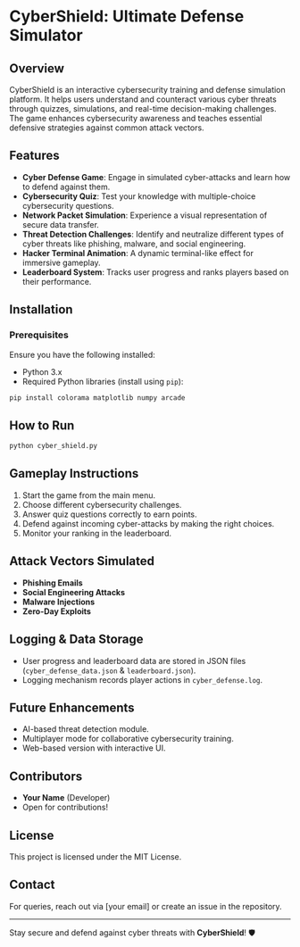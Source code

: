 # CyberShield: Ultimate Defense Simulator

## Overview
CyberShield is an interactive cybersecurity training and defense simulation platform. It helps users understand and counteract various cyber threats through quizzes, simulations, and real-time decision-making challenges. The game enhances cybersecurity awareness and teaches essential defensive strategies against common attack vectors.

## Features
- **Cyber Defense Game**: Engage in simulated cyber-attacks and learn how to defend against them.
- **Cybersecurity Quiz**: Test your knowledge with multiple-choice cybersecurity questions.
- **Network Packet Simulation**: Experience a visual representation of secure data transfer.
- **Threat Detection Challenges**: Identify and neutralize different types of cyber threats like phishing, malware, and social engineering.
- **Hacker Terminal Animation**: A dynamic terminal-like effect for immersive gameplay.
- **Leaderboard System**: Tracks user progress and ranks players based on their performance.

## Installation
### Prerequisites
Ensure you have the following installed:
- Python 3.x
- Required Python libraries (install using `pip`):

```sh
pip install colorama matplotlib numpy arcade
```

## How to Run
```sh
python cyber_shield.py
```

## Gameplay Instructions
1. Start the game from the main menu.
2. Choose different cybersecurity challenges.
3. Answer quiz questions correctly to earn points.
4. Defend against incoming cyber-attacks by making the right choices.
5. Monitor your ranking in the leaderboard.

## Attack Vectors Simulated
- **Phishing Emails**
- **Social Engineering Attacks**
- **Malware Injections**
- **Zero-Day Exploits**

## Logging & Data Storage
- User progress and leaderboard data are stored in JSON files (`cyber_defense_data.json` & `leaderboard.json`).
- Logging mechanism records player actions in `cyber_defense.log`.

## Future Enhancements
- AI-based threat detection module.
- Multiplayer mode for collaborative cybersecurity training.
- Web-based version with interactive UI.

## Contributors
- **Your Name** (Developer)
- Open for contributions!

## License
This project is licensed under the MIT License.

## Contact
For queries, reach out via [your email] or create an issue in the repository.

---
Stay secure and defend against cyber threats with **CyberShield**! 🛡️

